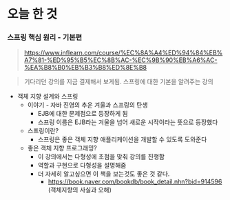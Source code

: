 # 오늘 한 것

### 스프링 핵심 원리 - 기본편

> https://www.inflearn.com/course/%EC%8A%A4%ED%94%84%EB%A7%81-%ED%95%B5%EC%8B%AC-%EC%9B%90%EB%A6%AC-%EA%B8%B0%EB%B3%B8%ED%8E%B8

> 기다리던 강의를 지금 결제해서 보게됨. 스프링에 대한 기본을 알려주는 강의

- 객체 지향 설계와 스프링
    - 이야기 - 자바 진영의 추운 겨울과 스프링의 탄생
        - EJB에 대한 문제점으로 등장하게 됨 
        - 스프링 이름은 EJB라는 겨울을 넘어 새로운 시작이라는 뜻으로 등장했다
    - 스프링이란?
        - 스프링은 좋은 객체 지향 애플리케이션을 개발할 수 있도록 도와준다
    - 좋은 객체 지향 프로그래밍?
        - 이 강의에서는 다형성에 초점을 맞춰 강의를 진행함
        - 역할과 구현으로 다형성을 설명해줌
        - 더 자세히 알고싶으면 이 책을 보는것도 좋은 것 같다.
            - https://book.naver.com/bookdb/book_detail.nhn?bid=914596
            <br>(객체지향의 사실과 오해)
